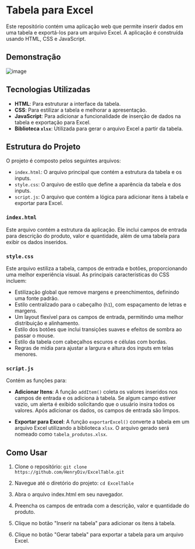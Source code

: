 # Tabela para Excel

Este repositório contém uma aplicação web que permite inserir dados em uma tabela e exportá-los para um arquivo Excel. A aplicação é construída usando HTML, CSS e JavaScript.

## Demonstração
![image](https://github.com/user-attachments/assets/42c21c4e-ec63-4aa5-80cc-40b23ce1305f)


## Tecnologias Utilizadas

- **HTML**: Para estruturar a interface da tabela.
- **CSS**: Para estilizar a tabela e melhorar a apresentação.
- **JavaScript**: Para adicionar a funcionalidade de inserção de dados na tabela e exportação para Excel.
- **Biblioteca `xlsx`**: Utilizada para gerar o arquivo Excel a partir da tabela.

## Estrutura do Projeto

O projeto é composto pelos seguintes arquivos:

- `index.html`: O arquivo principal que contém a estrutura da tabela e os inputs.
- `style.css`: O arquivo de estilo que define a aparência da tabela e dos inputs.
- `script.js`: O arquivo que contém a lógica para adicionar itens à tabela e exportar para Excel.

### `index.html`

Este arquivo contém a estrutura da aplicação. Ele inclui campos de entrada para descrição do produto, valor e quantidade, além de uma tabela para exibir os dados inseridos.

### `style.css`

Este arquivo estiliza a tabela, campos de entrada e botões, proporcionando uma melhor experiência visual. As principais características do CSS incluem:

- Estilização global que remove margens e preenchimentos, definindo uma fonte padrão.
- Estilo centralizado para o cabeçalho (`h1`), com espaçamento de letras e margens.
- Um layout flexível para os campos de entrada, permitindo uma melhor distribuição e alinhamento.
- Estilo dos botões que inclui transições suaves e efeitos de sombra ao passar o mouse.
- Estilo da tabela com cabeçalhos escuros e células com bordas.
- Regras de mídia para ajustar a largura e altura dos inputs em telas menores.

### `script.js`

Contém as funções para:

- **Adicionar Itens**: A função `addItem()` coleta os valores inseridos nos campos de entrada e os adiciona à tabela. Se algum campo estiver vazio, um alerta é exibido solicitando que o usuário insira todos os valores. Após adicionar os dados, os campos de entrada são limpos.

- **Exportar para Excel**: A função `exportarExcel()` converte a tabela em um arquivo Excel utilizando a biblioteca `xlsx`. O arquivo gerado será nomeado como `tabela_produtos.xlsx`.

## Como Usar

1. Clone o repositório:
`git clone https://github.com/HenryDiv/ExcelTable.git`

2. Navegue até o diretório do projeto:
`cd ExcelTable`

3. Abra o arquivo index.html em seu navegador.

4. Preencha os campos de entrada com a descrição, valor e quantidade do produto.

5. Clique no botão "Inserir na tabela" para adicionar os itens à tabela.

6. Clique no botão "Gerar tabela" para exportar a tabela para um arquivo Excel.


